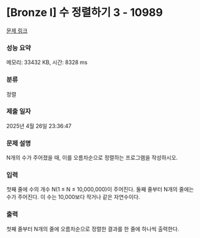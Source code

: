 # [Bronze I] 수 정렬하기 3 - 10989 

[문제 링크](https://www.acmicpc.net/problem/10989) 

### 성능 요약

메모리: 33432 KB, 시간: 8328 ms

### 분류

정렬

### 제출 일자

2025년 4월 26일 23:36:47

### 문제 설명

<p>N개의 수가 주어졌을 때, 이를 오름차순으로 정렬하는 프로그램을 작성하시오.</p>

### 입력 

 <p>첫째 줄에 수의 개수 N(1 ≤ N ≤ 10,000,000)이 주어진다. 둘째 줄부터 N개의 줄에는 수가 주어진다. 이 수는 10,000보다 작거나 같은 자연수이다.</p>

### 출력 

 <p>첫째 줄부터 N개의 줄에 오름차순으로 정렬한 결과를 한 줄에 하나씩 출력한다.</p>

